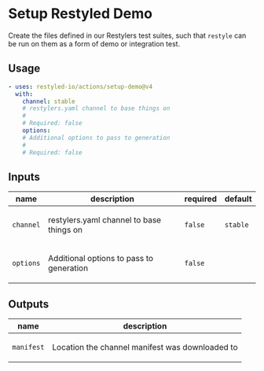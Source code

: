 # Setup Restyled Demo

Create the files defined in our Restylers test suites, such that `restyle` can
be run on them as a form of demo or integration test.

## Usage

```yaml
- uses: restyled-io/actions/setup-demo@v4
  with:
    channel: stable
    # restylers.yaml channel to base things on
    #
    # Required: false
    options:
    # Additional options to pass to generation
    #
    # Required: false
```

## Inputs

| name      | description                                     | required | default  |
| --------- | ----------------------------------------------- | -------- | -------- |
| `channel` | <p>restylers.yaml channel to base things on</p> | `false`  | `stable` |
| `options` | <p>Additional options to pass to generation</p> | `false`  |          |

## Outputs

| name       | description                                            |
| ---------- | ------------------------------------------------------ |
| `manifest` | <p>Location the channel manifest was downloaded to</p> |
